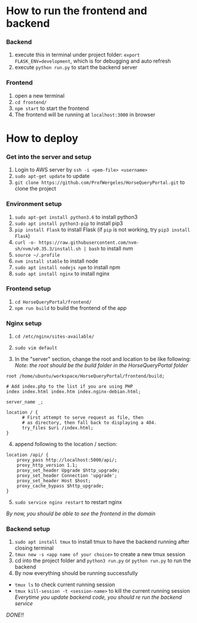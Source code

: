 # How to run the frontend and backend

### Backend

1. execute this in terminal under project folder: `export FLASK_ENV=development`, which is for debugging and auto refresh
2. execute `python run.py` to start the backend server

### Frontend
1. open a new terminal
2. `cd frontend/` 
3. `npm start` to start the frontend
4. The frontend will be running at `localhost:3000` in browser


# How to deploy

### Get into the server and setup

1. Login to AWS server by `ssh -i <pem-file> <username>`
2. `sudo apt-get update` to update 
3. `git clone https://github.com/ProfWergeles/HorseQueryPortal.git` to clone the project


### Environment setup

1. `sudo apt-get install python3.6` to install python3
2. `sudo apt install python3-pip` to install pip3
3. `pip install Flask` to install Flask (if `pip` is not working, try `pip3 install Flask`)
4. `curl -o- https://raw.githubusercontent.com/nvm-sh/nvm/v0.35.3/install.sh | bash` to install nvm
5. `source ~/.profile`
6. `nvm install stable` to install node
7. `sudo apt install nodejs npm` to install npm
8. `sudo apt install nginx` to install nginx


### Frontend setup

1. `cd HorseQueryPortal/frontend/` 
2. `npm run build` to build the frontend of the app


### Nginx setup

1. `cd /etc/nginx/sites-available/` 

2. `sudo vim default`

3. In the "server" section, change the root and location to be like following:
*Note: the root should be the build folder in the HorseQueryPortal folder* 
```
root /home/ubuntu/workspace/HorseQueryPortal/frontend/build;

# Add index.php to the list if you are using PHP
index index.html index.htm index.nginx-debian.html;

server_name _;

location / {
      # First attempt to serve request as file, then
      # as directory, then fall back to displaying a 404.
      try_files $uri /index.html;
}
```

4. append following to the location / section:
```
location /api/ {
    proxy_pass http://localhost:5000/api/;
    proxy_http_version 1.1;
    proxy_set_header Upgrade $http_upgrade;
    proxy_set_header Connection 'upgrade';
    proxy_set_header Host $host;
    proxy_cache_bypass $http_upgrade;
}
```

5. `sudo service nginx restart` to restart nginx

*By now, you should be able to see the frontend in the domain*


### Backend setup


1. `sudo apt install tmux` to install tmux to have the backend running after closing terminal
2. `tmux new -s <app name of your choice>` to create a new tmux session
3. cd into the project folder and `python3 run.py` or `python run.py` to run the backend
4. By now everything should be running successfully

* `tmux ls` to check current running session
* `tmux kill-session -t <session-name>` to kill the current running session
*Everytime you update backend code, you should re run the backend service*

*DONE!!*